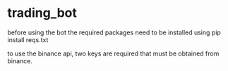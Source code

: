 # trading_bot
before using the bot the required packages need to be installed using pip install reqs.txt

to use the binance api, two keys are required that must be obtained from binance. 
